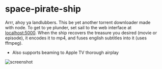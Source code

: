 # space-pirate-ship

Arrr, ahoy ya landlubbers. This be yet another torrent downloader made with node. 
To get to ye plunder, set sail to the web interface at [localhost:5000](http://localhost:5000).
When the ship recovers the treasure you desired (movie or episode), it encodes it to mp4, and fuses english subtitles into it (uses ffmpeg).

- Also supports beaming to Apple TV thorough airplay

![screenshot](http://i.imgur.com/pSmvcY4.png "Screenshot")